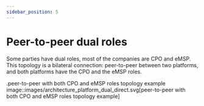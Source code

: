 ```yaml
---
sidebar_position: 5
---
```


# Peer-to-peer dual roles

Some parties have dual roles, most of the companies are CPO and eMSP.
This topology is a bilateral connection: peer-to-peer between two platforms,
and both platforms have the CPO and the eMSP roles.

.peer-to-peer with both CPO and eMSP roles topology example
image::images/architecture_platform_dual_direct.svg[peer-to-peer with both CPO and eMSP roles topology example]
